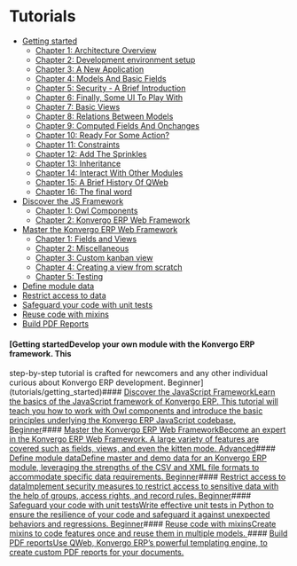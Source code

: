 # Tutorials

  * [Getting started](tutorials/getting_started)
    * [Chapter 1: Architecture Overview](tutorials/getting_started/01_architecture)
    * [Chapter 2: Development environment setup](tutorials/getting_started/02_setup)
    * [Chapter 3: A New Application](tutorials/getting_started/03_newapp)
    * [Chapter 4: Models And Basic Fields](tutorials/getting_started/04_basicmodel)
    * [Chapter 5: Security - A Brief Introduction](tutorials/getting_started/05_securityintro)
    * [Chapter 6: Finally, Some UI To Play With](tutorials/getting_started/06_firstui)
    * [Chapter 7: Basic Views](tutorials/getting_started/07_basicviews)
    * [Chapter 8: Relations Between Models](tutorials/getting_started/08_relations)
    * [Chapter 9: Computed Fields And Onchanges](tutorials/getting_started/09_compute_onchange)
    * [Chapter 10: Ready For Some Action?](tutorials/getting_started/10_actions)
    * [Chapter 11: Constraints](tutorials/getting_started/11_constraints)
    * [Chapter 12: Add The Sprinkles](tutorials/getting_started/12_sprinkles)
    * [Chapter 13: Inheritance](tutorials/getting_started/13_inheritance)
    * [Chapter 14: Interact With Other Modules](tutorials/getting_started/14_other_module)
    * [Chapter 15: A Brief History Of QWeb](tutorials/getting_started/15_qwebintro)
    * [Chapter 16: The final word](tutorials/getting_started/16_final_word)
  * [Discover the JS Framework](tutorials/discover_js_framework)
    * [Chapter 1: Owl Components](tutorials/discover_js_framework/01_owl_components)
    * [Chapter 2: Konvergo ERP Web Framework](tutorials/discover_js_framework/02_web_framework)
  * [Master the Konvergo ERP Web Framework](tutorials/master_odoo_web_framework)
    * [Chapter 1: Fields and Views](tutorials/master_odoo_web_framework/01_fields_and_views)
    * [Chapter 2: Miscellaneous](tutorials/master_odoo_web_framework/02_miscellaneous)
    * [Chapter 3: Custom kanban view](tutorials/master_odoo_web_framework/03_custom_kanban_view)
    * [Chapter 4: Creating a view from scratch](tutorials/master_odoo_web_framework/04_creating_view_from_scratch)
    * [Chapter 5: Testing](tutorials/master_odoo_web_framework/05_testing)
  * [Define module data](tutorials/define_module_data)
  * [Restrict access to data](tutorials/restrict_data_access)
  * [Safeguard your code with unit tests](tutorials/unit_tests)
  * [Reuse code with mixins](tutorials/mixins)
  * [Build PDF Reports](tutorials/pdf_reports)

#### [Getting startedDevelop your own module with the Konvergo ERP framework. This
step-by-step tutorial is crafted for newcomers and any other individual
curious about Konvergo ERP development. Beginner](tutorials/getting_started)####
[Discover the JavaScript FrameworkLearn the basics of the JavaScript framework
of Konvergo ERP. This tutorial will teach you how to work with Owl components and
introduce the basic principles underlying the Konvergo ERP JavaScript codebase.
Beginner](tutorials/discover_js_framework)#### [Master the Konvergo ERP Web
FrameworkBecome an expert in the Konvergo ERP Web Framework. A large variety of
features are covered such as fields, views, and even the kitten mode.
Advanced](tutorials/master_odoo_web_framework)#### [Define module
dataDefine master and demo data for an Konvergo ERP module, leveraging the strengths
of the CSV and XML file formats to accommodate specific data requirements.
Beginner](tutorials/define_module_data)#### [Restrict access to
dataImplement security measures to restrict access to sensitive data with the
help of groups, access rights, and record rules.
Beginner](tutorials/restrict_data_access)#### [Safeguard your code with
unit testsWrite effective unit tests in Python to ensure the resilience of
your code and safeguard it against unexpected behaviors and regressions.
Beginner](tutorials/unit_tests)#### [Reuse code with mixinsCreate mixins
to code features once and reuse them in multiple models.
](tutorials/mixins)#### [Build PDF reportsUse QWeb, Konvergo ERP’s powerful
templating engine, to create custom PDF reports for your documents.
](tutorials/pdf_reports)

